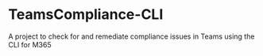 # TeamsCompliance-CLI
A project to check for and remediate compliance issues in Teams using the CLI for M365
